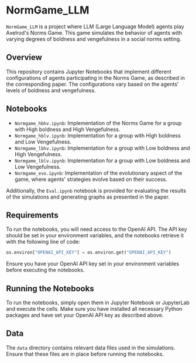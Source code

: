 # NormGame_LLM

`NormGame_LLM` is a project where LLM (Large Language Model) agents play Axelrod's Norms Game. This game simulates the behavior of agents with varying degrees of boldness and vengefulness in a social norms setting.

## Overview

This repository contains Jupyter Notebooks that implement different configurations of agents participating in the Norms Game, as described in the corresponding paper. The configurations vary based on the agents' levels of boldness and vengefulness.

## Notebooks

- `Normgame_hbhv.ipynb`: Implementation of the Norms Game for a group with High boldness and High Vengefulness.
- `Normgame_hblv.ipynb`: Implementation for a group with High boldness and Low Vengefulness.
- `Normgame_lbhv.ipynb`: Implementation for a group with Low boldness and High Vengefulness.
- `Normgame_lblv.ipynb`: Implementation for a group with Low boldness and Low Vengefulness.
- `Normgame_evo.ipynb`: Implementation of the evolutionary aspect of the game, where agents' strategies evolve based on their success.

Additionally, the `Eval.ipynb` notebook is provided for evaluating the results of the simulations and generating graphs as presented in the paper.

## Requirements

To run the notebooks, you will need access to the OpenAI API. The API key should be set in your environment variables, and the notebooks retrieve it with the following line of code:

```python
os.environ["OPENAI_API_KEY"] = os.environ.get("OPENAI_API_KEY")
```

Ensure you have your OpenAI API key set in your environment variables before executing the notebooks.

## Running the Notebooks

To run the notebooks, simply open them in Jupyter Notebook or JupyterLab and execute the cells. Make sure you have installed all necessary Python packages and have set your OpenAI API key as described above.

## Data

The `data` directory contains relevant data files used in the simulations. Ensure that these files are in place before running the notebooks.
